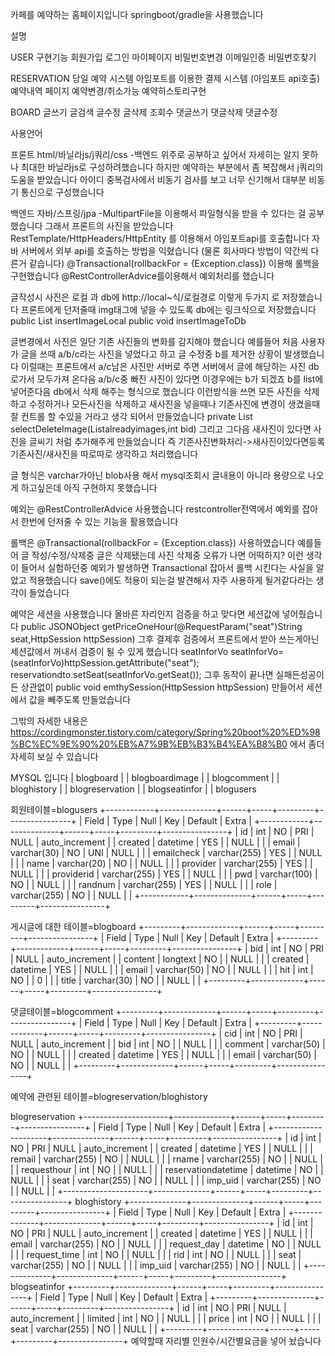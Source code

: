 카페를 예약하는 홈페이지입니다
springboot/gradle을 사용했습니다

설명

USER
구현기능
회원가입
로그인
마이페이지
비밀번호변경
이메일인증
비밀번호찾기

RESERVATION
당일 예약 시스템
아임포트를 이용한 결제 시스템
(아임포트 api호출)
예약내역 페이지
예약변경/취소가능
예약히스토리구현

BOARD
글쓰기
글검색
글수정
글삭제
조회수
댓글쓰기
댓글삭제
댓글수정

사용언어 

프론트
html/바닐라js/j쿼리/css
-백엔드 위주로 공부하고 싶어서
자세히는 알지 못하나 최대한 바닐라js로 구성하려했습니다
하지만 예약하는 부분에서 좀 복잡해서 j쿼리의 도움을 받았습니다
아이디 중복검사에서 비동기 검사를 보고 너무 신기해서
대부분 비동기 통신으로 구성했습니다

백엔드
자바/스프링/jpa
-MultipartFile을 이용해서 파일형식을 받을 수 있다는 걸 공부 했습니다
그래서 프론트의 사진을 받았습니다
RestTemplate/HttpHeaders/HttpEntity 를 이용해서 아임포트api를 호출합니다
자바 서버에서 외부 api를 호출하는 방법을 익혔습니다
(물론 회사마다 방법이 약간씩 다른거 같습니다)
@Transactional(rollbackFor = {Exception.class}) 이용해 롤백을 구현했습니다
@RestControllerAdvice를이용해서 예외처리를 했습니다


글작성시 사진은 
로컬 과 db에 http://local~식/로컬경로 이렇게 
두가지 로 저장했습니다
프론트에게 던저줄때
img태그에 넣을 수 있도록 db에는 링크식으로 저장했습니다
public List<boardimagevo> insertImageLocal
public void insertImageToDb

글변경에서 사진은 
일단 기존 사진들의 변화를 감지해야 했습니다
예를들어 처음 사용자가 글을 쓰때 a/b/c라는 사진을 넣었다고 하고
글 수정중 b를 제거한 상황이 발생했습니다
이럴때는 프론트에서 a/c남은 사진만 서버로 주면 
서버에서 글에 해당하는 사진 db로가서 모두가져 온다음
a/b/c중 빠진 사진이 있다면 이경우에는 b가 되겠죠
b를 list에 넣어준다음 db에서 삭제 해주는 형식으로 했습니다
이런방식을 쓰면 모든 사진을 삭제하고 수정하거나
모든사진을 삭제하고 새사진을 넣을때나
기존사진에 변경이 생겼을때 잘 컨트롤 할 수있을 거라고 생각 되어서 만들었습니다
private List<boardimagevo> selectDeleteImage(List<Integer>alreadyimages,int bid) 
그리고 그다음 새사진이 있다면
사진을 글씨기 처럼 추가해주게 만들었습니다
즉 기존사진변화처리->새사진이있다면등록
기존사진/새사진을 따로따로 생각하고 처리했습니다

글 형식은 varchar가아닌 blob사용 해서 
mysql조회시 글내용이 아니라 용량으로 나오게 하고싶은데
아직 구현하지 못했습니다

예외는
@RestControllerAdvice 사용했습니다
restcontroller전역에서 예외를 잡아서 한번에
던저줄 수 있는 기능을 활용했습니다

롤백은 
@Transactional(rollbackFor = {Exception.class}) 사용하였습니다
예를들어
글 작성/수정/삭제중 글은 삭제됐는데 사진 삭제중 오류가 나면 
어떡하지? 이런 생각이 들어서 실험하던중 예외가 발생하면
Transactional 잡아서 롤백 시킨다는 사실을 알았고
적용했습니다 save()에도 적용이 되는걸 발견해서 
자주 사용하게 될거같다라는 생각이 들었습니다

예약은
세션을 사용했습니다
올바른 자리인지 검증을 하고
맞다면 세션값에 넣어줬습니다
public JSONObject getPriceOneHour(@RequestParam("seat")String seat,HttpSession httpSession)
그후 결제후 검증에서 프론트에서 받아 쓰는게아닌
세션값에서 꺼내서 검증이 될 수 있게 했습니다
seatInforVo seatInforVo=(seatInforVo)httpSession.getAttribute("seat");
reservationdto.setSeat(seatInforVo.getSeat());
그후 동작이 끝나면
실패든성공이든 상관없이
public void emthySession(HttpSession httpSession)
만들어서 세션에서 값을 빼주도록 만들었습니다

그밖의 자세한 내용은
https://cordingmonster.tistory.com/category/Spring%20boot%20%ED%98%BC%EC%9E%90%20%EB%A7%9B%EB%B3%B4%EA%B8%B0
에서 좀더 자세히 보실 수 있습니다

MYSQL 입니다
| blogboard          |
| blogboardimage     |
| blogcomment        |
| bloghistory        |
| blogreservation    |
| blogseatinfor      |
| blogusers   

회원테이블=blogusers
+------------+--------------+------+-----+---------+----------------+
| Field      | Type         | Null | Key | Default | Extra          |
+------------+--------------+------+-----+---------+----------------+
| id         | int          | NO   | PRI | NULL    | auto_increment |
| created    | datetime     | YES  |     | NULL    |                |
| email      | varchar(30)  | NO   | UNI | NULL    |                |
| emailcheck | varchar(255) | YES  |     | NULL    |                |
| name       | varchar(20)  | NO   |     | NULL    |                |
| provider   | varchar(255) | YES  |     | NULL    |                |
| providerid | varchar(255) | YES  |     | NULL    |                |
| pwd        | varchar(100) | NO   |     | NULL    |                |
| randnum    | varchar(255) | YES  |     | NULL    |                |
| role       | varchar(255) | NO   |     | NULL    |                |
+------------+--------------+------+-----+---------+----------------+

게시글에 대한 테이블=blogboard
+---------+-------------+------+-----+---------+----------------+
| Field   | Type        | Null | Key | Default | Extra          |
+---------+-------------+------+-----+---------+----------------+
| bid     | int         | NO   | PRI | NULL    | auto_increment |
| content | longtext    | NO   |     | NULL    |                |
| created | datetime    | YES  |     | NULL    |                |
| email   | varchar(50) | NO   |     | NULL    |                |
| hit     | int         | NO   |     | 0       |                |
| title   | varchar(30) | NO   |     | NULL    |                |
+---------+-------------+------+-----+---------+----------------+

댓글테이블=blogcomment
+---------+-------------+------+-----+---------+----------------+
| Field   | Type        | Null | Key | Default | Extra          |
+---------+-------------+------+-----+---------+----------------+
| cid     | int         | NO   | PRI | NULL    | auto_increment |
| bid     | int         | NO   |     | NULL    |                |
| comment | varchar(50) | NO   |     | NULL    |                |
| created | datetime    | YES  |     | NULL    |                |
| email   | varchar(50) | NO   |     | NULL    |                |
+---------+-------------+------+-----+---------+----------------+

예약에 관련된 테이블=blogreservation/bloghistory

blogreservation
+---------------------+--------------+------+-----+---------+----------------+
| Field               | Type         | Null | Key | Default | Extra          |
+---------------------+--------------+------+-----+---------+----------------+
| id                  | int          | NO   | PRI | NULL    | auto_increment |
| created             | datetime     | YES  |     | NULL    |                |
| remail              | varchar(255) | NO   |     | NULL    |                |
| rname               | varchar(255) | NO   |     | NULL    |                |
| requesthour         | int          | NO   |     | NULL    |                |
| reservationdatetime | datetime     | NO   |     | NULL    |                |
| seat                | varchar(255) | NO   |     | NULL    |                |
| imp_uid             | varchar(255) | NO   |     | NULL    |                |
+---------------------+--------------+------+-----+---------+----------------+
bloghistory
+--------------+--------------+------+-----+---------+----------------+
| Field        | Type         | Null | Key | Default | Extra          |
+--------------+--------------+------+-----+---------+----------------+
| id           | int          | NO   | PRI | NULL    | auto_increment |
| created      | datetime     | YES  |     | NULL    |                |
| email        | varchar(255) | NO   |     | NULL    |                |
| request_day  | datetime     | NO   |     | NULL    |                |
| request_time | int          | NO   |     | NULL    |                |
| rid          | int          | NO   |     | NULL    |                |
| seat         | varchar(255) | NO   |     | NULL    |                |
| imp_uid      | varchar(255) | NO   |     | NULL    |                |
+--------------+--------------+------+-----+---------+----------------+
blogseatinfor
+---------+--------------+------+-----+---------+----------------+
| Field   | Type         | Null | Key | Default | Extra          |
+---------+--------------+------+-----+---------+----------------+
| id      | int          | NO   | PRI | NULL    | auto_increment |
| limited | int          | NO   |     | NULL    |                |
| price   | int          | NO   |     | NULL    |                |
| seat    | varchar(255) | NO   |     | NULL    |                |
+---------+--------------+------+-----+---------+----------------+
예약할때 자리별 인원수/시간별요금을 넣어 놨습니다






